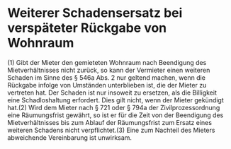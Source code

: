 # Weiterer Schadensersatz bei verspäteter Rückgabe von Wohnraum

(1) Gibt der Mieter den gemieteten Wohnraum nach Beendigung des Mietverhältnisses nicht zurück, so kann der Vermieter einen weiteren Schaden im Sinne des § 546a Abs. 2 nur geltend machen, wenn die Rückgabe infolge von Umständen unterblieben ist, die der Mieter zu vertreten hat. Der Schaden ist nur insoweit zu ersetzen, als die Billigkeit eine Schadloshaltung erfordert. Dies gilt nicht, wenn der Mieter gekündigt hat.(2) Wird dem Mieter nach § 721 oder § 794a der Zivilprozessordnung eine Räumungsfrist gewährt, so ist er für die Zeit von der Beendigung des Mietverhältnisses bis zum Ablauf der Räumungsfrist zum Ersatz eines weiteren Schadens nicht verpflichtet.(3) Eine zum Nachteil des Mieters abweichende Vereinbarung ist unwirksam. 

